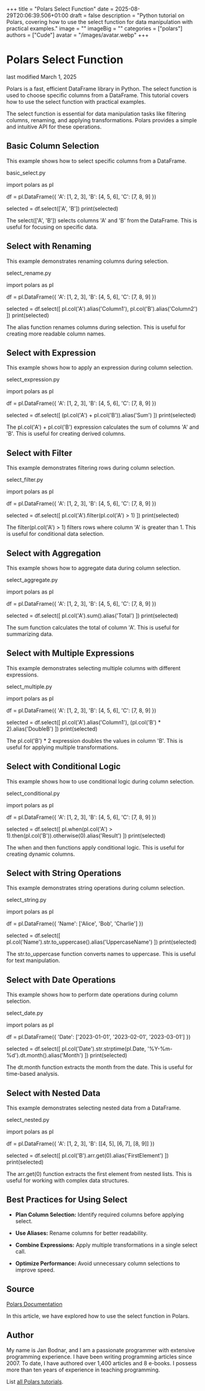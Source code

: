 +++
title = "Polars Select Function"
date = 2025-08-29T20:06:39.506+01:00
draft = false
description = "Python tutorial on Polars, covering how to use the select function for data manipulation with practical examples."
image = ""
imageBig = ""
categories = ["polars"]
authors = ["Cude"]
avatar = "/images/avatar.webp"
+++

# Polars Select Function

last modified March 1, 2025

Polars is a fast, efficient DataFrame library in Python. The select
function is used to choose specific columns from a DataFrame. This tutorial
covers how to use the select function with practical examples.

The select function is essential for data manipulation tasks like
filtering columns, renaming, and applying transformations. Polars provides a
simple and intuitive API for these operations.

## Basic Column Selection

This example shows how to select specific columns from a DataFrame.

basic_select.py
  

import polars as pl

df = pl.DataFrame({
    'A': [1, 2, 3],
    'B': [4, 5, 6],
    'C': [7, 8, 9]
})

selected = df.select(['A', 'B'])
print(selected)

The select(['A', 'B']) selects columns 'A' and 'B' from the
DataFrame. This is useful for focusing on specific data.

## Select with Renaming

This example demonstrates renaming columns during selection.

select_rename.py
  

import polars as pl

df = pl.DataFrame({
    'A': [1, 2, 3],
    'B': [4, 5, 6],
    'C': [7, 8, 9]
})

selected = df.select([
    pl.col('A').alias('Column1'),
    pl.col('B').alias('Column2')
])
print(selected)

The alias function renames columns during selection. This is useful
for creating more readable column names.

## Select with Expression

This example shows how to apply an expression during column selection.

select_expression.py
  

import polars as pl

df = pl.DataFrame({
    'A': [1, 2, 3],
    'B': [4, 5, 6],
    'C': [7, 8, 9]
})

selected = df.select([
    (pl.col('A') + pl.col('B')).alias('Sum')
])
print(selected)

The pl.col('A') + pl.col('B') expression calculates the sum of
columns 'A' and 'B'. This is useful for creating derived columns.

## Select with Filter

This example demonstrates filtering rows during column selection.

select_filter.py
  

import polars as pl

df = pl.DataFrame({
    'A': [1, 2, 3],
    'B': [4, 5, 6],
    'C': [7, 8, 9]
})

selected = df.select([
    pl.col('A').filter(pl.col('A') &gt; 1)
])
print(selected)

The filter(pl.col('A') &gt; 1) filters rows where column 'A' is greater
than 1. This is useful for conditional data selection.

## Select with Aggregation

This example shows how to aggregate data during column selection.

select_aggregate.py
  

import polars as pl

df = pl.DataFrame({
    'A': [1, 2, 3],
    'B': [4, 5, 6],
    'C': [7, 8, 9]
})

selected = df.select([
    pl.col('A').sum().alias('Total')
])
print(selected)

The sum function calculates the total of column 'A'. This is useful
for summarizing data.

## Select with Multiple Expressions

This example demonstrates selecting multiple columns with different expressions.

select_multiple.py
  

import polars as pl

df = pl.DataFrame({
    'A': [1, 2, 3],
    'B': [4, 5, 6],
    'C': [7, 8, 9]
})

selected = df.select([
    pl.col('A').alias('Column1'),
    (pl.col('B') * 2).alias('DoubleB')
])
print(selected)

The pl.col('B') * 2 expression doubles the values in column 'B'. This
is useful for applying multiple transformations.

## Select with Conditional Logic

This example shows how to use conditional logic during column selection.

select_conditional.py
  

import polars as pl

df = pl.DataFrame({
    'A': [1, 2, 3],
    'B': [4, 5, 6],
    'C': [7, 8, 9]
})

selected = df.select([
    pl.when(pl.col('A') &gt; 1).then(pl.col('B')).otherwise(0).alias('Result')
])
print(selected)

The when and then functions apply conditional logic.
This is useful for creating dynamic columns.

## Select with String Operations

This example demonstrates string operations during column selection.

select_string.py
  

import polars as pl

df = pl.DataFrame({
    'Name': ['Alice', 'Bob', 'Charlie']
})

selected = df.select([
    pl.col('Name').str.to_uppercase().alias('UppercaseName')
])
print(selected)

The str.to_uppercase function converts names to uppercase. This is
useful for text manipulation.

## Select with Date Operations

This example shows how to perform date operations during column selection.

select_date.py
  

import polars as pl

df = pl.DataFrame({
    'Date': ['2023-01-01', '2023-02-01', '2023-03-01']
})

selected = df.select([
    pl.col('Date').str.strptime(pl.Date, '%Y-%m-%d').dt.month().alias('Month')
])
print(selected)

The dt.month function extracts the month from the date. This is
useful for time-based analysis.

## Select with Nested Data

This example demonstrates selecting nested data from a DataFrame.

select_nested.py
  

import polars as pl

df = pl.DataFrame({
    'A': [1, 2, 3],
    'B': [[4, 5], [6, 7], [8, 9]]
})

selected = df.select([
    pl.col('B').arr.get(0).alias('FirstElement')
])
print(selected)

The arr.get(0) function extracts the first element from nested lists.
This is useful for working with complex data structures.

## Best Practices for Using Select

- **Plan Column Selection:** Identify required columns before applying select.

- **Use Aliases:** Rename columns for better readability.

- **Combine Expressions:** Apply multiple transformations in a single select call.

- **Optimize Performance:** Avoid unnecessary column selections to improve speed.

## Source

[Polars Documentation](https://docs.pola.rs/api/python/stable/reference/index.html)

In this article, we have explored how to use the select function in Polars.

## Author

My name is Jan Bodnar, and I am a passionate programmer with extensive
programming experience. I have been writing programming articles since 2007.
To date, I have authored over 1,400 articles and 8 e-books. I possess more
than ten years of experience in teaching programming.

List [all Polars tutorials](/all/#polars).